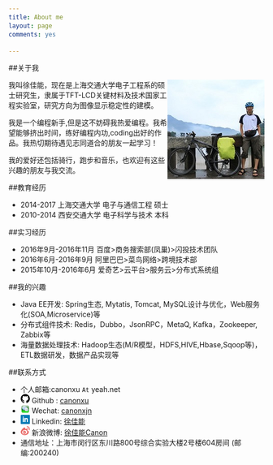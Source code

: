 ```yaml
---
title: About me
layout: page
comments: yes

---
```


##关于我

<img src="/media/pic/canon.jpg" align=right>

我叫徐佳能，现在是上海交通大学电子工程系的硕士研究生，隶属于TFT-LCD关键材料及技术国家工程实验室，研究方向为图像显示稳定性的建模。

我是一个编程新手,但是这不妨碍我热爱编程。我希望能够挤出时间，练好编程内功,coding出好的作品。我热切期待遇见志同道合的朋友一起学习！

我的爱好还包括骑行，跑步和音乐，也欢迎有这些兴趣的朋友与我交流。


##教育经历

+ 2014-2017 上海交通大学 电子与通信工程 硕士
+ 2010-2014 西安交通大学 电子科学与技术 本科

##实习经历

+ 2016年9月-2016年11月 百度>商务搜索部(凤巢)>闪投技术团队
+ 2016年6月-2016年9月 阿里巴巴>菜鸟网络>跨境技术部
+ 2015年10月-2016年6月 爱奇艺>云平台>服务云>分布式系统组

##我的兴趣

+ Java EE开发: Spring生态, Mytatis, Tomcat, MySQL设计与优化，Web服务化(SOA,Microservice)等
+ 分布式组件技术: Redis，Dubbo，JsonRPC，MetaQ, Kafka，Zookeeper, Zabbix等
+ 海量数据处理技术: Hadoop生态(M/R模型，HDFS,HIVE,Hbase,Sqoop等)，ETL数据研发，数据产品实现等

##联系方式

+ 个人邮箱:canonxu `At` yeah.net 
+ <img src="/media/pic/github_icon.png" align="bottom"> Github : [canonxu](https://github.com/canonxu) 
+ <img src="/media/pic/wechat_icon.png" align="bottom"> Wechat: [canonxjn](/media/pic/wechat_qr.png)
+ <img src="/media/pic/linkedin_icon.png" align="bottom"> Linkedin: [徐佳能](http://www.linkedin.com/profile/view?id=364083583)
+ <img src="/media/pic/weibo_icon.png" align="bottom"> 新浪微博: [徐佳能Canon](http://weibo.com/u/1887763444)          
+ 通信地址：上海市闵行区东川路800号综合实验大楼2号楼604房间 (邮编:200240)

<br/>
